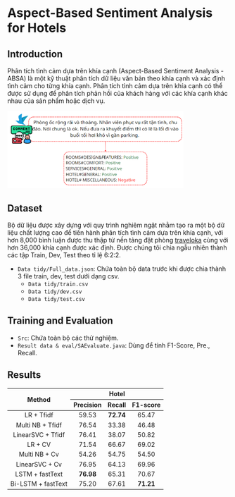# Aspect-Based Sentiment Analysis for Hotels

## Introduction
Phân tích tình cảm dựa trên khía cạnh (Aspect-Based Sentiment Analysis - ABSA) là một kỹ thuật phân tích dữ liệu văn bản theo khía cạnh và xác định tình cảm cho từng khía cạnh. Phân tích tình cảm dựa trên khía cạnh có thể được sử dụng để phân tích phản hồi của khách hàng với các khía cạnh khác nhau của sản phẩm hoặc dịch vụ.

<img src="./Image/vidu.png" width="400"/>

## Dataset
Bộ dữ liệu được xây dựng với quy trình nghiêm ngặt nhằm tạo ra một bộ dữ liệu chất lượng cao để tiến hành phân tích tình cảm dựa trên khía cạnh, với hơn 8,000 bình luận được thu thập từ nền tảng đặt phòng [traveloka](https://www.traveloka.com/en-vn/)  cùng với hơn 36,000 khía cạnh được xác định. Được chúng tôi chia ngẫu nhiên thành các tập Train, Dev, Test theo tỉ lệ 6:2:2.

- `Data tidy/Full_data.json`: Chứa toàn bộ data trước khi được chia thành 3 file train, dev, test dưới dạng csv.
  - `Data tidy/train.csv`
  - `Data tidy/dev.csv`
  - `Data tidy/test.csv`
## Training and Evaluation
- `Src`: Chứa toàn bộ các thử nghiệm.
- `Result data & eval/SAEvaluate.java`: Dùng để tính F1-Score, Pre., Recall.


## Results
<table>
<thead>
  <tr>
    <th rowspan="2">Method</th>
    <th colspan="3">Hotel</th>
  </tr>
  <tr>
    <th>Precision</th>
    <th>Recall</th>
    <th>F1-score</th>
  </tr>
</thead>
<tbody>
  <tr>
    <td align="center">LR + Tfidf</td>
    <td align="center">59.53</td>
    <td align="center"><b>72.74</b></td>
    <td align="center">65.47</td>
  </tr>
  <tr>
    <td align="center">Multi NB + Tfidf</td>
    <td align="center">76.54</td>
    <td align="center">33.38</td>
    <td align="center">46.48</td>
  </tr>
  
  <tr>
    <td align="center">LinearSVC + Tfidf</td>
    <td align="center">76.41</td>
    <td align="center">38.07</td>
    <td align="center">50.82</td>
  </tr>
  <tr>
    <td align="center">LR + CV</td>
    <td align="center">71.54</td>
    <td align="center">66.67</td>
    <td align="center">69.02</td>
  </tr>
  <tr>
    <td align="center">Multi NB + Cv</td>
    <td align="center">54.26</td>
    <td align="center">54.75</td>
    <td align="center">54.50</td>
  </tr>
  <tr>
    <td align="center">LinearSVC + Cv</td>
    <td align="center">76.95</td>
    <td align="center">64.13</td>
    <td align="center">69.96</td>
  </tr>
  <tr>
    <td align="center">LSTM + fastText</td>
    <td align="center"><b>76.98</b></td>
    <td align="center">65.31</td>
    <td align="center">70.67</td>
  </tr>
  <tr>
    <td align="center">Bi-LSTM + fastText</td>
    <td align="center">75.20</td>
    <td align="center">67.61</td>
    <td align="center"><b>71.21</b></td>
  </tr>
</tbody>
</table>
